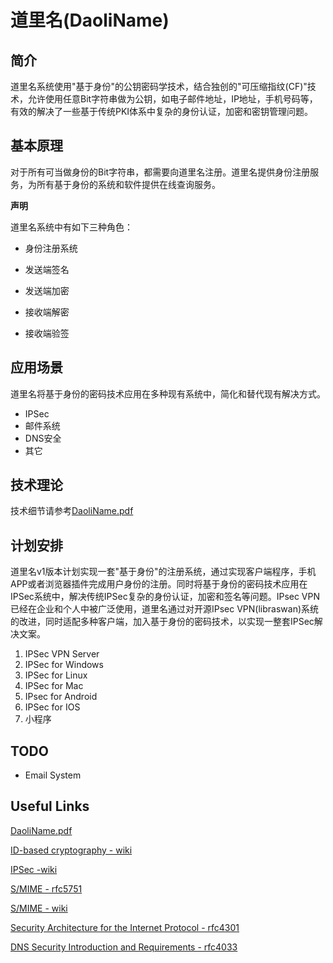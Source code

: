 # 道里名(DaoliName)

## 简介

道里名系统使用"基于身份"的公钥密码学技术，结合独创的"可压缩指纹(CF)"技术，允许使用任意Bit字符串做为公钥，如电子邮件地址，IP地址，手机号码等，有效的解决了一些基于传统PKI体系中复杂的身份认证，加密和密钥管理问题。

## 基本原理

对于所有可当做身份的Bit字符串，都需要向道里名注册。道里名提供身份注册服务，为所有基于身份的系统和软件提供在线查询服务。

**声明**

道里名系统中有如下三种角色：

* 身份注册系统

* 发送端签名

* 发送端加密

* 接收端解密

* 接收端验签

## 应用场景

道里名将基于身份的密码技术应用在多种现有系统中，简化和替代现有解决方式。

* IPSec
* 邮件系统
* DNS安全
* 其它

## 技术理论

技术细节请参考[DaoliName.pdf](DaoliName.pdf)

## 计划安排

道里名v1版本计划实现一套"基于身份"的注册系统，通过实现客户端程序，手机APP或者浏览器插件完成用户身份的注册。同时将基于身份的密码技术应用在IPSec系统中，解决传统IPSec复杂的身份认证，加密和签名等问题。IPsec VPN已经在企业和个人中被广泛使用，道里名通过对开源IPsec VPN(libraswan)系统的改进，同时适配多种客户端，加入基于身份的密码技术，以实现一整套IPSec解决文案。

1. IPSec VPN Server
2. IPSec for Windows
3. IPSec for Linux
4. IPSec for Mac
5. IPsec for Android
6. IPSec for IOS
7. 小程序

## TODO

* Email System

## Useful Links

[DaoliName.pdf](https://tools.ietf.org/html/rfc5091)

[ID-based cryptography - wiki](https://en.wikipedia.org/wiki/ID-based_cryptography)

[IPSec -wiki](https://en.wikipedia.org/wiki/IPsec)

[S/MIME - rfc5751](https://tools.ietf.org/html/rfc5751)

[S/MIME - wiki](https://en.wikipedia.org/wiki/S/MIME)

[Security Architecture for the Internet Protocol - rfc4301](https://tools.ietf.org/html/rfc4301)

[DNS Security Introduction and Requirements - rfc4033](https://tools.ietf.org/html/rfc4033)
